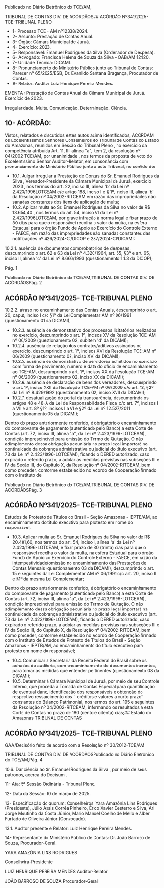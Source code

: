 Publicado  no  Diário  Eletrônico do TCE/AM,

TRIBUNAL DE CONTAS DIV. DE ACÓRDÃOS## ACÓRDÃO Nº341/2025- TCE-TRIBUNAL PLENO

- 1- Processo TCE - AM nº12338/2024.
- 2- Assunto: Prestação de Contas Anual.
- 3- Órgão: Câmara Municipal de Juruá.
- 4- Exercício: 2023.
- 5- Responsável: Emanuel Rodrigues da Silva (Ordenador de Despesa).
- 6- Advogado: Francisca Helena de Souza da Silva - OAB/AM 12420.
- 7- Unidade Técnica: DICAMI.
- 8- Pronunciamento  do  Ministério  Público  junto  ao  Tribunal  de  Contas: Parecer  nº 65/2025/ESB, Dr. Evanildo Santana Bragança, Procurador de Contas.
- 9- Relator: Auditor Luiz Henrique Pereira Mendes.

EMENTA :  Prestação  de  Contas  Anual  da  Câmara Municipal de Juruá. Exercício de 2023.

Irregularidade.  Multa.  Comunicação.  Determinação. Ciência.

## 10-  ACÓRDÃO:

Vistos, relatados e discutidos estes autos acima identificados, ACORDAM os Excelentíssimos Senhores Conselheiros do Tribunal de Contas do Estado do Amazonas, reunidos em Sessão do Tribunal Pleno , no exercício da competência atribuída Art. 11, III, alínea "a", item 2, da resolução nº 04/2002-TCE/AM, por  unanimidade , nos termos da proposta  de  voto  do  Excelentíssimo  Senhor  Auditor-Relator, em  consonância com pronunciamento do Ministério Público junto a este Tribunal, no sentido de:

- 10.1. Julgar irregular a Prestação de Contas do Sr. Emanuel Rodrigues da Silva ,  Vereador-Presidente  da  Câmara  Municipal  de  Juruá, exercício 2023 ,  nos termos do art. 22, inciso III, alínea 'b' da Lei nº 2.423/1996LOTCEAM  c/c  artigo  188,  inciso  I  e  §  1º,  inciso  III,  alínea  'b'  da Resolução  nº  04/2002-RITCEAM  em  razão  das  impropriedades  não sanadas constantes dos itens de aplicação de multa;
- 10.2. Aplicar  multa ao Sr.  Emanuel  Rodrigues  da  Silva no valor  de  R$ 13.654,40 , nos  termos  do  art.  54,  inciso  VI  da  Lei  nº  2.423/1996LOTCEAM, por grave infração  à  norma  legal  e  fixar  prazo  de  30  dias para que o responsável recolha o valor da multa, na esfera Estadual para o órgão Fundo de Apoio ao Exercício do Controle Externo - FAECE, em razão  das  impropriedades  não  sanadas  constantes  das  notificações  nº 426/2024-CI/DICOP e 287/2024-CI/DICAMI:

10.2.1. ausência  de  documentos  comprobatórios  de  despesas, descumprindo o art. 62 e 63 da Lei nº 4.320/1964, art. 55, §3º  e  art.  65,  inciso  II,  alínea  'c'  da  Lei  nº  8.666/1993 (questionamento 1.1.3 da DICOP);

Pág. 1

Publicado  no  Diário  Eletrônico do TCE/AM,TRIBUNAL DE CONTAS DIV. DE ACÓRDÃOSPág. 2

## ACÓRDÃO Nº341/2025- TCE-TRIBUNAL PLENO

10.2.2. atraso no encaminhamento das Contas Anuais, descumprindo  o  art.  20,  caput,  inciso  I  c/c  §1º  da  Lei Complementar  AM  nº  06/1991  (questionamento 01 da DICAMI);

- 10.2.3. ausência de demonstrativo dos processos licitatórios realizados no exercício, descumprindo o art. 1º, incisos XV da  Resolução  TCE-AM  nº  06/2009  (questionamento  02, subitem 'd' da DICAMI);
- 10.2.4. ausência  de  relação  dos  contratos/aditivos  assinados  no exercício, descumprindo o art. 1º, incisos XVI da Resolução TCE-AM  nº  06/2009  (questionamento  02,  inciso  XVI  da DICAMI);
- 10.2.5. ausência  de  demonstrativo  de  servidores  admitidos  no exercício com forma de provimento, numero e data do ofício de  encaminhamento  ao  TCE-AM,  descumprindo  o  art.  1º, incisos XX da Resolução TCE-AM nº 06/2009 (questionamento 02, inciso XX da DICAMI);
- 10.2.6. ausência de declaração de bens dos vereadores, descumprindo o art. 1º, inciso XXII da Resolução TCE-AM nº 06/2009 c/c art. 13, §2º da Lei nº 8.429/1992 (questionamento 02, inciso XVII da DICAMI);
- 10.2.7. desatualização do portal da transparência, descumprindo os artigos 48 e 48-A da Lei de Responsabilidade Fiscal c/c art. 7º, incisos I a VII e art. 8º §1º, incisos I a VI e §2º da Lei nº 12.527/2011 (questionamento 05 da DICAMI);

Dentro do prazo anteriormente conferido, é obrigatório o encaminhamento  do  comprovante  de  pagamento  (autenticado  pelo Banco) a esta Corte de Contas (art. 72, inciso III, alínea "a", da Lei nº 2.423/1996-LOTCEAM), condição imprescindível para emissão do Termo de Quitação. O não adimplemento dessa obrigação pecuniária no prazo legal importará na continuidade da cobrança administrativa ou judicial do título  executivo  (art.  73  da  Lei  nº  2.423/1996-LOTCEAM),  ficando  o DERED autorizado, caso expirado o referido prazo, a adotar as medidas previstas  nas  subseções  III  e  IV  da  Seção  III,  do  Capítulo  X,  da Resolução nº 04/2002-RITCEAM, bem como proceder, conforme estabelecido  no  Acordo  de  Cooperação  firmado  com  o  Instituto  de

Publicado  no  Diário  Eletrônico do TCE/AM,TRIBUNAL DE CONTAS DIV. DE ACÓRDÃOSPág. 3

## ACÓRDÃO Nº341/2025- TCE-TRIBUNAL PLENO

Estudos de Protesto de Títulos do Brasil - Seção Amazonas - IEPTB/AM, ao  encaminhamento  do  título  executivo  para  protesto  em  nome  do responsável;

- 10.3. Aplicar  multa ao Sr.  Emanuel  Rodrigues  da  Silva no valor  de  R$ 20.481,60, nos  termos  do  art. 54, inciso I, alínea 'a' da  Lei nº 2.423/1996-LOTCEAM,  e  fixar prazo  de  30  (trinta)  dias para  que  o responsável recolha o valor da multa, na esfera Estadual para o órgão Fundo de Apoio ao Exercício do Controle Externo - FAECE, em razão da intempestividade/omissão no encaminhamento das Prestações de Contas Mensais (questionamento 03 da DICAMI), descumprindo o art. 15 e seguintes da Lei Complementar AM nº 06/1991 c/c art. 20, inciso II e §1º da mesma Lei Complementar;

Dentro do prazo anteriormente conferido, é obrigatório o encaminhamento  do  comprovante  de  pagamento  (autenticado  pelo Banco) a esta Corte de Contas (art. 72, inciso III, alínea "a", da Lei nº 2.423/1996-LOTCEAM), condição imprescindível para emissão do Termo de Quitação. O não adimplemento dessa obrigação pecuniária no prazo legal importará na continuidade da cobrança administrativa ou judicial do título  executivo  (art.  73  da  Lei  nº  2.423/1996-LOTCEAM),  ficando  o DERED autorizado, caso expirado o referido prazo, a adotar as medidas previstas  nas  subseções  III  e  IV  da  Seção  III,  do  Capítulo  X,  da Resolução nº 04/2002-RITCEAM, bem como proceder, conforme estabelecido  no  Acordo  de  Cooperação  firmado  com  o  Instituto  de Estudos de Protesto de Títulos do Brasil - Seção Amazonas - IEPTB/AM, ao  encaminhamento  do  título  executivo  para  protesto  em  nome  do responsável;

- 10.4. Comunicar à Secretaria da Receita Federal do Brasil sobre os achados de auditoria, com encaminhamento de documentos inerentes, para tomar as medidas que entender pertinentes (questionamento 08 da DICAMI);
- 10.5. Determinar à  Câmara  Municipal  de  Juruá,  por  meio  de  seu  Controle Interno, que proceda à Tomada de Contas Especial para quantificação de eventual dano, identificação dos responsáveis e obtenção do respectivo ressarcimento dos ¨ créditos e valores a curto prazo¨ constantes do Balanço Patrimonial, nos termos do art. 195 e seguintes da  Resolução  nº  04/2002-RITCEAM,  informando  os  resultados  a  esta Corte de Contas no prazo de 180 (cento e oitenta) dias;## Estado do Amazonas TRIBUNAL DE CONTAS

## ACÓRDÃO Nº341/2025- TCE-TRIBUNAL PLENO

GAA/Decisório feito de acordo com a Resolução nº 30/2012-TCE/AM

TRIBUNAL DE CONTAS DIV. DE ACÓRDÃOSPublicado  no  Diário  Eletrônico do TCE/AM,Pág. 4

10.6. Dar  ciência ao Sr.  Emanuel  Rodrigues  da  Silva ,  por  meio  de  seus patronos, acerca do Decisum .

11-  Ata: 5ª Sessão Ordinária - Tribunal Pleno.

12-  Data da Sessão: 10 de março de 2025.

13-  Especificação do quorum: Conselheiros: Yara Amazônia Lins Rodrigues (Presidente),  Júlio  Assis  Corrêa  Pinheiro,  Érico  Xavier  Desterro  e  Silva,  Ari  Jorge Moutinho da Costa Júnior, Mario Manoel Coelho de Mello e Alber Furtado de Oliveira Júnior (Convocado).

13.1. Auditor presente e Relator: Luiz Henrique Pereira Mendes.

14-  Representante  do  Ministério  Público  de  Contas: Dr.  João  Barroso  de  Souza, Procurador-Geral.

YARA AMAZÔNIA LINS RODRIGUES

Conselheira-Presidente

LUIZ HENRIQUE PEREIRA MENDES Auditor-Relator

JOÃO BARROSO DE SOUZA Procurador-Geral